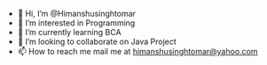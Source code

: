 - 👋 Hi, I’m @Himanshusinghtomar
- 👀 I’m interested in Programming
- 🌱 I’m currently learning BCA 
- 💞️ I’m looking to collaborate on Java Project
- 📫 How to reach me mail me at himanshusinghtomar@yahoo.com

<!---
hey if fell low you can mail me at any time.
--->
